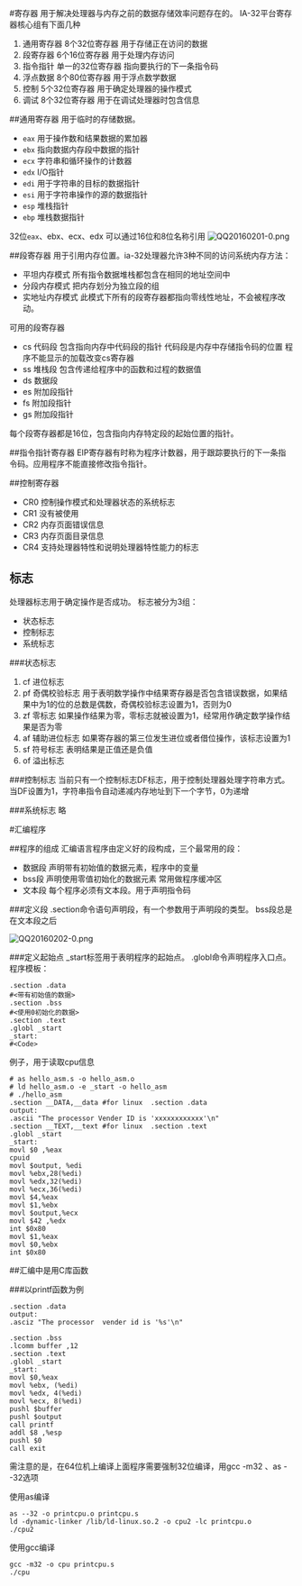 #寄存器
用于解决处理器与内存之前的数据存储效率问题存在的。
IA-32平台寄存器核心组有下面几种
1. 通用寄存器 8个32位寄存器 用于存储正在访问的数据
2. 段寄存器 6个16位寄存器 用于处理内存访问
3. 指令指针 单一的32位寄存器 指向要执行的下一条指令码
4. 浮点数据 8个80位寄存器 用于浮点数学数据
5. 控制 5个32位寄存器 用于确定处理器的操作模式
6. 调试 8个32位寄存器 用于在调试处理器时包含信息

##通用寄存器
用于临时的存储数据。
* `eax` 用于操作数和结果数据的累加器
* `ebx` 指向数据内存段中数据的指针
* `ecx` 字符串和循环操作的计数器
* `edx` I/O指针
* `edi` 用于字符串的目标的数据指针
* `esi` 用于字符串操作的源的数据指针
* `esp` 堆栈指针
* `ebp` 堆栈数据指针

32位`eax`、ebx、ecx、edx 可以通过16位和8位名称引用
![QQ20160201-0.png](quiver-image-url/6627245BA56F0BD5A59E8522B87A8900.png)

##段寄存器
用于引用内存位置。ia-32处理器允许3种不同的访问系统内存方法：
* 平坦内存模式 所有指令数据堆栈都包含在相同的地址空间中
* 分段内存模式 把内存划分为独立段的组
* 实地址内存模式 此模式下所有的段寄存器都指向零线性地址，不会被程序改动。

可用的段寄存器
* cs 代码段 
包含指向内存中代码段的指针 代码段是内存中存储指令码的位置 程序不能显示的加载改变cs寄存器
* ss 堆栈段 包含传递给程序中的函数和过程的数据值
* ds 数据段 
* es 附加段指针
* fs 附加段指针
* gs 附加段指针


每个段寄存器都是16位，包含指向内存特定段的起始位置的指针。
<!--ds、es、fs、gs-->
##指令指针寄存器
EIP寄存器有时称为程序计数器，用于跟踪要执行的下一条指令码。应用程序不能直接修改指令指针。

##控制寄存器
* CR0 控制操作模式和处理器状态的系统标志
* CR1 没有被使用
* CR2 内存页面错误信息
* CR3 内存页面目录信息
* CR4 支持处理器特性和说明处理器特性能力的标志

## 标志
处理器标志用于确定操作是否成功。
标志被分为3组：
* 状态标志
* 控制标志
* 系统标志

###状态标志
1. cf 进位标志 
2. pf 奇偶校验标志 
用于表明数学操作中结果寄存器是否包含错误数据，如果结果中为1的位的总数是偶数，奇偶校验标志设置为1，否则为0
3. zf 零标志 如果操作结果为零，零标志就被设置为1，经常用作确定数学操作结果是否为零
4. af 辅助进位标志 如果寄存器的第三位发生进位或者借位操作，该标志设置为1
5. sf 符号标志 表明结果是正值还是负值
6. of 溢出标志 

###控制标志
当前只有一个控制标志DF标志，用于控制处理器处理字符串方式。
当DF设置为1，字符串指令自动递减内存地址到下一个字节，0为递增

###系统标志
略

#汇编程序

##程序的组成
汇编语言程序由定义好的段构成，三个最常用的段：
* 数据段 声明带有初始值的数据元素，程序中的变量
* bss段 声明使用零值初始化的数据元素 常用做程序缓冲区
* 文本段 每个程序必须有文本段。用于声明指令码

###定义段
.section命令语句声明段，有一个参数用于声明段的类型。
bss段总是在文本段之后

![QQ20160202-0.png](quiver-image-url/0E788C8A99A3F5AF08CD9BA2124881F7.png)


###定义起始点
_start标签用于表明程序的起始点。
.globl命令声明程序入口点。
程序模板：
```assembly
.section .data
#<带有初始值的数据>
.section .bss
#<使用0初始化的数据>
.section .text
.globl _start
_start:
#<Code>

```
例子，用于读取cpu信息
```assembly
# as hello_asm.s -o hello_asm.o
# ld hello_asm.o -e _start -o hello_asm
# ./hello_asm
.section __DATA,__data #for linux  .section .data
output:
.ascii "The processor Vender ID is 'xxxxxxxxxxxx'\n"
.section __TEXT,__text #for linux  .section .text
.globl _start
_start:
movl $0 ,%eax
cpuid
movl $output, %edi
movl %ebx,28(%edi)
movl %edx,32(%edi)
movl %ecx,36(%edi)
movl $4,%eax
movl $1,%ebx
movl $output,%ecx
movl $42 ,%edx
int $0x80
movl $1,%eax
movl $0,%ebx
int $0x80
```


##汇编中是用C库函数

###以printf函数为例
```assembly
.section .data
output:
.asciz "The processor  vender id is '%s'\n"

.section .bss
.lcomm buffer ,12
.section .text
.globl _start
_start:
movl $0,%eax
movl %ebx, (%edi)
movl %edx, 4(%edi)
movl %ecx, 8(%edi)
pushl $buffer
pushl $output
call printf
addl $8 ,%esp
pushl $0
call exit
```

需注意的是，在64位机上编译上面程序需要强制32位编译，用gcc -m32 、as --32选项


使用as编译
```shell
as --32 -o printcpu.o printcpu.s
ld -dynamic-linker /lib/ld-linux.so.2 -o cpu2 -lc printcpu.o
./cpu2
```
使用gcc编译
```shell
gcc -m32 -o cpu printcpu.s
./cpu
```


